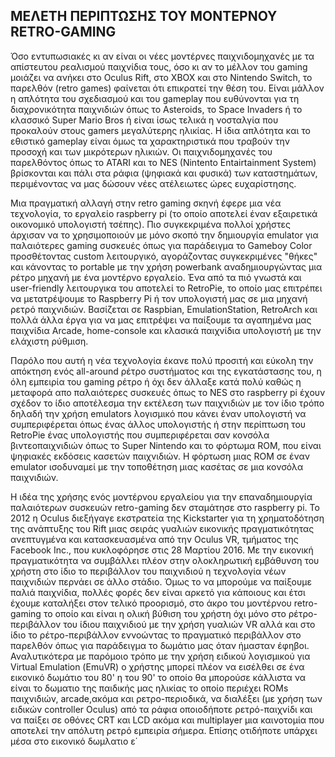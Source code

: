 ## MEΛΕΤΗ ΠΕΡΙΠΤΩΣΗΣ ΤΟΥ MOΝΤΕΡΝΟΥ RETRO-GAMING 

Όσο εντυπωσιακές κι αν είναι οι νέες μοντέρνες παιχνιδομηχανές με τα απίστευτου ρεαλισμού παιχνίδια τους, όσο κι αν το μέλλον του gaming μοιάζει να ανήκει στo Οculus Rift, στο XBOX και στο Nintendo Switch, το παρελθόν (retro games) φαίνεται ότι επικρατεί την θέση του. Είναι μάλλον η απλότητα του σχεδιασμού και του gameplay που ευθύνονται για τη διαχρονικότητα παιχνιδιών όπως το Asteroids, το Space Invaders ή το κλασσικό Super Mario Bros ή είναι ίσως τελικά η νοσταλγία που προκαλούν στους gamers μεγαλύτερης ηλικίας. Η ίδια απλότητα και το εθιστικό gameplay είναι όμως τα χαρακτηριστικά που τραβούν την προσοχή και των μικρότερων ηλικιών. Oι παιχνιδομηχανές του παρελθόντος όπως το ATARI και το NES (Nintento Entairtainment System) βρίσκονται και πάλι στα ράφια (ψηφιακά και φυσικά) των καταστημάτων, περιμένοντας να μας δώσουν νέες ατέλειωτες ώρες ευχαρίστησης.

Μια πραγματική αλλαγή στην retro gaming σκηνή έφερε μια νέα τεχνολογία, το εργαλείο raspberry pi (το οποίο αποτελεί έναν εξαιρετικά οικονομικό υπολογιστή τσέπης). Πιο συγκεκριμένα πολλοί χρήστες άρχισαν να το  χρησιμοποιούν με μόνο σκοπό την δημιουργία emulator για παλαιότερες gaming συσκευές όπως για παράδειγμα το Gameboy Color προσθέτοντας custom λειτουργικό, αγοράζοντας συγκεκριμένες "θήκες" και κάνοντας το portable  με την χρήση powerbank αναδημιουργώντας μια ρέτρο μηχανή με ένα μοντέρνο εργαλείο. Ένα από τα πιό γνωστά και user-friendly λειτουργικα του αποτελεί το RetroPie, το οποίο μας επιτρέπει να μετατρέψουμε το Raspberry Pi ή τον υπολογιστή μας σε μια μηχανή ρετρό παιχνιδιών. Βασίζεται σε Raspbian, EmulationStation, RetroArch και πολλά άλλα έργα για να μας επιτρέψει να παίξουμε τα αγαπημένα μας παιχνίδια Arcade, home-console και κλασικά παιχνίδια υπολογιστή με την ελάχιστη ρύθμιση. 

Παρόλο που αυτή η νέα τεχνολογία έκανε πολύ προσιτή και εύκολη την απόκτηση ενός all-around ρέτρο συστήματος και της εγκατάστασης του, η όλη εμπειρία του gaming ρέτρο ή όχι δεν άλλαξε κατά πολύ καθώς η  μεταφορά απο παλαιότερες συσκευές όπως το NES στο raspberry pi έχουν σχέδον το ίδιο αποτέλεσμα την εκτέλεση των παιχνιδιών με τον ίδιο τρόπο δηλαδή την χρήση emulators λογισμικό που κάνει έναν υπολογιστή να συμπεριφέρεται όπως ένας άλλος υπολογιστής ή στην περίπτωση του RetroPie ένας υπολογιστής που συμπεριφέρεται σαν κονσόλα βιντεοπαιχνιδιών όπως το Super Nintendo και το φόρτωμα ROM, που είναι ψηφιακές εκδόσεις κασετών παιχνιδιών. Η φόρτωση μιας ROM σε έναν emulator ισοδυναμεί με την τοποθέτηση μιας κασέτας σε μια κονσόλα παιχνιδιών. 

Η ιδέα της χρήσης ενός μοντέρνου εργαλείου για την επαναδημιουργία παλαιότερων συσκευών retro-gaming δεν σταμάτησε στο raspberry pi. Το 2012 η Oculus διεξήγαγε εκστρατεία της Kickstarter για τη χρηματοδότηση της ανάπτυξης του Rift μιας σειράς γυαλιών εικονικής πραγματικότητας ανεπτυγμένα και κατασκευασμένα από την Oculus VR, τμήματος της Facebook Inc., που κυκλοφόρησε στις 28 Μαρτίου 2016. Mε την εικονική πραγματικότητα να συμβάλλει πλέον στην ολοκληρωτική εμβάθυνση του χρήστη στο ίδιο το περιβάλλον του παιχνιδιού η τεχνολογία νέων παιχνιδιών περνάει σε άλλο στάδιο. Όμως το να μπορούμε  να παίξουμε  παλιά παιχνίδια, πολλές φορές δεν είναι αρκετό για κάποιους και έτσι έχουμε καταλήξει στον τελικό προορισμό, στο άκρο του μοντέρνου retro-gaming το οποίο και είναι η ολική βύθιση του χρήστη όχι μόνο στο  ρέτρο-περιβάλλον του ίδιου παιχνιδιού με την χρήση γυαλιών VR αλλά και στο ίδιο το ρέτρο-περιβάλλον εννοώντας το πραγματικό περιβάλλον στο παρελθόν όπως για παράδειγμα το δωμάτιο μας όταν ήμασταν έφηβοι. Αναλυτικότερα με παρόμοιο τρόπο με την χρήση ειδικού λογισμικού για Virtual Emulation (ΕmuVR) o χρήστης μπορεί πλέον να εισέλθει σε ένα εικονικό δωμάτιο του 80' η του 90' το οποίο θα μπορούσε κάλλιστα να είναι το δωματιο της παιδικής μας ηλικίας το οποίο περιέχει ROMs παιχνιδιών, arcade,ακόμα και ρετρο-περιοδικά, να διαλέξει (με χρήση των ειδικών controller Oculus) από τα ράφια οποιοδήποτε ρετρό-παιχνίδι και να παίξει σε οθόνες CRT και LCD ακόμα και multiplayer μια καινοτομία που αποτελεί την απόλυτη ρετρό εμπειρία σήμερα. Eπίσης οτιδήποτε υπάρχει μέσα στο εικονικό δωμλατιο ε΄
